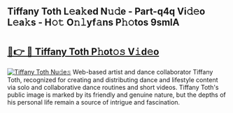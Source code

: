 ## Tiffany Toth L𝚎a𝚔ed N𝚞𝚍e - Part-q4q Vi𝚍𝚎o L𝚎a𝚔s - H𝚘𝚝 O𝚗𝚕yf𝚊ns P𝚑𝚘tos 9smlA

# <h2><a href="http://kf18g0.oniu.top/?m=Tiffany+Toth">🔗👉 🔴 Tiffany Toth P𝚑ot𝚘𝚜 V𝚒d𝚎o</a></h2>

[![Tiffany Toth Nu𝚍e𝚜](https://i.imgur.com/0qMVB7G.gif)](http://kf18g0.oniu.top/?m=Tiffany+Toth)
Web-based artist and dance collaborator Tiffany Toth, recognized for creating and distributing dance and lifestyle content via solo and collaborative dance routines and short videos. Tiffany Toth's public image is marked by its friendly and genuine nature, but the depths of his personal life remain a source of intrigue and fascination.  
